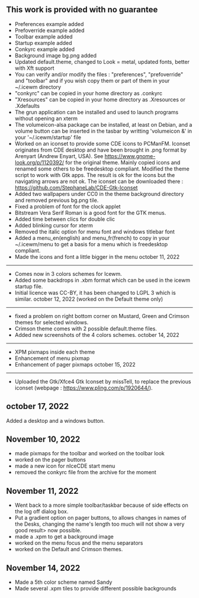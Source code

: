 This work is provided with no guarantee
-----------------------------------------------
* Preferences example added
* Prefoverride example added
* Toolbar example added
* Startup example added
* Conkyrc example added
* Background image bg.png added
* Updated default.theme, changed to Look = metal, updated fonts, better with Xft support
* You can verify and/or modify the files : "preferences", "prefoverride" and "toolbar" and if you wish copy them or part of them in your ~/.icewm directory
* "conkyrc" can be copied in your home directory as .conkyrc
* "Xresources" can be copied in your home directory as .Xresources or .Xdefaults
* The grun application can be installed and used to launch programs without opening an xterm
* The volumeicon-alsa package can be installed, at least on Debian, and a volume button can be inserted in the tasbar by writting  'volumeicon &' in your '~/.icewm/startup' file
* Worked on an iconset to provide some CDE icons to PCManFM. Iconset originates from CDE desktop and have been brought in .png format by Arenyart (Andrew Enyart, USA). See https://www.gnome-look.org/p/1120392/ for the original theme.
Mainly copied icons and renamed some others to be freedesktop compliant. Modified the theme script to work with Gtk apps. The result is ok for the icons but the navigating arrows are not ok. The iconset can be downloaded there : https://github.com/StephaneLab/CDE-Gtk-Iconset
* Added two wallpapers under CC0 in the theme background directory and removed previous bg.png tile.
* Fixed a problem of font for the clock applet
* Bitstream Vera Serif Roman is a good font for the GTK menus.
* Added time between clics for double clic
* Added blinking cursor for xterm
* Removed the italic option for menu font and windows titlebar font
* Added a menu_en(english) and menu_fr(french) to copy in your ~/.icewm/menu to get a basis for a menu which is freedesktop compliant.
* Made the icons and font a little bigger in the menu
october 11, 2022
----------------
* Comes now in 3 colors schemes for Icewm.
* Added some backdrops in .xbm format which can be used in the icewm startup file.
* Initial licence was CC-BY, it has been changed to LGPL 3 which is similar.
october 12, 2022 (worked on the Default theme only)
----------------
* fixed a problem on right bottom corner on Mustard, Green and Crimson themes for selected windows.
* Crimson theme comes with 2 possible default.theme files.
* Added new screenshots of the 4 colors schemes.
october 14, 2022
----------------
* XPM pixmaps inside each theme
* Enhancement of menu pixmap
* Enhancement of pager pixmaps
october 15, 2022
----------------
* Uploaded the Gtk/Xfce4 Gtk Iconset by missTell, to replace the previous iconset (webpage : https://www.pling.com/p/1920644/).

october 17, 2022
----------------
Added a desktop and a windows button.

November 10, 2022
-----------------
* made pixmaps for the toolbar and worked on the toolbar look
* worked on the pager buttons
* made a new icon for nIceCDE start menu
* removed the conkyrc file from the archive for the moment

November 11, 2022
-----------------
* Went back to a more simple toolbar/taskbar because of side effects
on the log off dialog box.
* Put a gradient option on pager buttons, to allows changes in names of
the Desks, changing the name's length too much will not show a very good result>
now possible.
* made a .xpm to get a background image
* worked on the menu focus and the menu separators
* worked on the Default and Crimson themes.

November 14, 2022
------------------------
* Made a 5th color scheme named Sandy
* Made several .xpm tiles to provide different possible backgrounds

